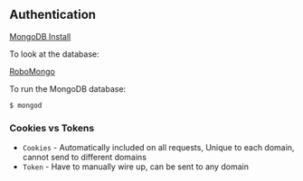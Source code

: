 ## Authentication

[MongoDB Install](https://docs.mongodb.com/manual/tutorial/install-mongodb-on-os-x/)

To look at the database:

[RoboMongo](https://robomongo.org/)

To run the MongoDB database:

```
$ mongod

```

### Cookies vs Tokens

* `Cookies` - Automatically included on all requests, Unique to each domain, cannot send to different domains
* `Token` - Have to manually wire up, can be sent to any domain
